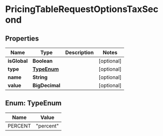 

# PricingTableRequestOptionsTaxSecond


## Properties

Name | Type | Description | Notes
------------ | ------------- | ------------- | -------------
**isGlobal** | **Boolean** |  |  [optional]
**type** | [**TypeEnum**](#TypeEnum) |  |  [optional]
**name** | **String** |  |  [optional]
**value** | **BigDecimal** |  |  [optional]



## Enum: TypeEnum

Name | Value
---- | -----
PERCENT | &quot;percent&quot;



